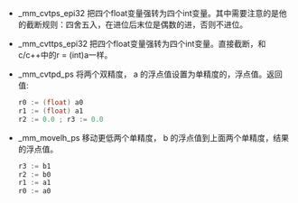 - _mm_cvtps_epi32 把四个float变量强转为四个int变量。其中需要注意的是他的截断规则：四舍五入，在进位后末位是偶数的进，否则不进位。

- _mm_cvttps_epi32 把四个float变量强转为四个int变量。直接截断，和c/c++中的r = (int)a一样。

- _mm_cvtpd_ps 将两个双精度， a 的浮点值设置为单精度的，浮点值。返回值:

  ```c++
  r0 := (float) a0
  r1 := (float) a1
  r2 := 0.0 ; r3 := 0.0
  ```

- _mm_movelh_ps 移动更低两个单精度， b 的浮点值到上面两个单精度，结果的浮点值。

  ```c++
  r3 := b1
  r2 := b0
  r1 := a1
  r0 := a0
  ```

